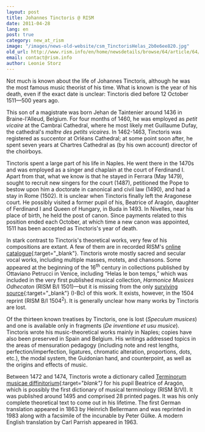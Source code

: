```yaml
---
layout: post
title: Johannes Tinctoris @ RISM
date: 2011-04-28
lang: en
post: true
category: new_at_rism
image: "/images/news-old-website/csm_TinctorisHelas_2b0e6ee820.jpg"
old_url: http://www.rism.info/en/home/newsdetails/browse/64/article/64/johannes-tinctoris-rism.html
email: contact@rism.info
author: Leonie Storz
---
```


Not much is known about the life of Johannes Tinctoris, although he was the most famous music theorist of his time. What is known is the year of his death, even if the exact date is unclear: Tinctoris died before 12 October 1511—500 years ago.

This son of a magistrate was born Jehan de Taintenier around 1436 in Braine-l'Alleud, Belgium. For four months of 1460, he was employed as _petit vicaire_ at the Cambrai Cathedral, where he most likely met Guillaume Dufay, the cathedral's _maître des petits vicaires_. In 1462-1463, Tinctoris was registered as succentor at Orléans Cathedral; at some point soon after, he spent seven years at Chartres Cathedral as (by his own account) director of the choirboys.

Tinctoris spent a large part of his life in Naples. He went there in the 1470s and was employed as a singer and chaplain at the court of Ferdinand I. Apart from that, what we know is that he stayed in Ferrara (May 1479), sought to recruit new singers for the court (1487), petitioned the Pope to bestow upon him a doctorate in canonical and civil law (1490), and had a stay in Rome (1502). It is unclear when Tinctoris finally left the Aragonese court. He possibly visited a former pupil of his, Beatrice of Aragón, daughter of Ferdinand I and Queen of Hungary, in Buda in 1493. In Nivelles, near his place of birth, he held the post of canon. Since payments related to this position ended each October, at which time a new canon was appointed, 1511 has been accepted as Tinctoris's year of death.

In stark contrast to Tinctoris's theoretical works, very few of his compositions are extant. A few of them are in recorded RISM's [online catalogue](https://opac.rism.info/search?View=rism&q=Tinctoris){:target="_blank"}. Tinctoris wrote mostly sacred and secular vocal works, including multiple masses, motets, and chansons. Some appeared at the beginning of the 16<sup>th</sup> century in collections published by Ottaviano Petrucci in Venice, including “Helas le bon temps,” which was included in the very first published musical collection, _Harmonice Musices Odhecaton_ (RISM B/I 1501)—but it is missing from the only [surviving source](http://www.bibliotecamusica.it/cmbm/scripts/gaspari/scheda.asp?id=8084){:target="_blank"} (I-Bc) of this work. It exists, however, in the 1504 reprint (RISM B/I 1504<sup>2</sup>). It is generally unclear how many works by Tinctoris are lost.

Of the thirteen known treatises by Tinctoris, one is lost (_Speculum musices_) and one is available only in fragments (_De inventione et usu musice_). Tinctoris wrote his music-theoretical works mainly in Naples; copies have also been preserved in Spain and Belgium. His writings addressed topics in the areas of mensuration pedagogy (including note and rest lengths, perfection/imperfection, ligatures, chromatic alteration, proportions, dots, etc.), the modal system, the Guidonian hand, and counterpoint, as well as the origins and effects of music.

Between 1472 and 1474, Tinctoris wrote a dictionary called [Terminorum musicae diffinitorium](http://www.chmtl.indiana.edu/tml/15th/TINDIF_TEXT.html){:target="_blank"}_ for his pupil Beatrice of Aragón, which is possibly the first dictionary of musical terminology (RISM B/VI). It was published around 1495 and comprised 28 printed pages. It was his only complete theoretical text to come out in his lifetime. The first German translation appeared in 1863 by Heinrich Bellermann and was reprinted in 1983 along with a facsimile of the incunable by Peter Gülke. A modern English translation by Carl Parrish appeared in 1963.
